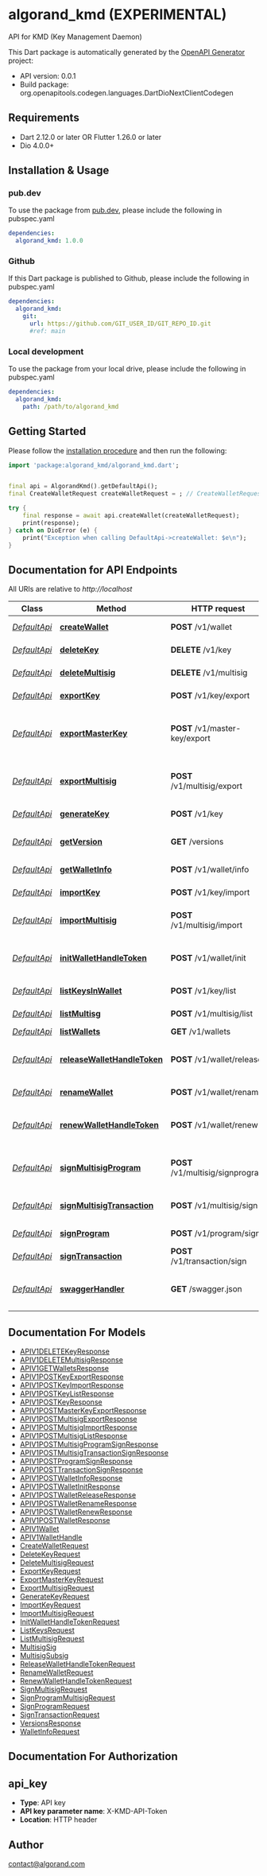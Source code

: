 # algorand_kmd (EXPERIMENTAL)
API for KMD (Key Management Daemon)

This Dart package is automatically generated by the [OpenAPI Generator](https://openapi-generator.tech) project:

- API version: 0.0.1
- Build package: org.openapitools.codegen.languages.DartDioNextClientCodegen

## Requirements

* Dart 2.12.0 or later OR Flutter 1.26.0 or later
* Dio 4.0.0+

## Installation & Usage

### pub.dev
To use the package from [pub.dev](https://pub.dev), please include the following in pubspec.yaml
```yaml
dependencies:
  algorand_kmd: 1.0.0
```

### Github
If this Dart package is published to Github, please include the following in pubspec.yaml
```yaml
dependencies:
  algorand_kmd:
    git:
      url: https://github.com/GIT_USER_ID/GIT_REPO_ID.git
      #ref: main
```

### Local development
To use the package from your local drive, please include the following in pubspec.yaml
```yaml
dependencies:
  algorand_kmd:
    path: /path/to/algorand_kmd
```

## Getting Started

Please follow the [installation procedure](#installation--usage) and then run the following:

```dart
import 'package:algorand_kmd/algorand_kmd.dart';


final api = AlgorandKmd().getDefaultApi();
final CreateWalletRequest createWalletRequest = ; // CreateWalletRequest | 

try {
    final response = await api.createWallet(createWalletRequest);
    print(response);
} catch on DioError (e) {
    print("Exception when calling DefaultApi->createWallet: $e\n");
}

```

## Documentation for API Endpoints

All URIs are relative to *http://localhost*

Class | Method | HTTP request | Description
------------ | ------------- | ------------- | -------------
[*DefaultApi*](doc/DefaultApi.md) | [**createWallet**](doc/DefaultApi.md#createwallet) | **POST** /v1/wallet | Create a wallet
[*DefaultApi*](doc/DefaultApi.md) | [**deleteKey**](doc/DefaultApi.md#deletekey) | **DELETE** /v1/key | Delete a key
[*DefaultApi*](doc/DefaultApi.md) | [**deleteMultisig**](doc/DefaultApi.md#deletemultisig) | **DELETE** /v1/multisig | Delete a multisig
[*DefaultApi*](doc/DefaultApi.md) | [**exportKey**](doc/DefaultApi.md#exportkey) | **POST** /v1/key/export | Export a key
[*DefaultApi*](doc/DefaultApi.md) | [**exportMasterKey**](doc/DefaultApi.md#exportmasterkey) | **POST** /v1/master-key/export | Export the master derivation key from a wallet
[*DefaultApi*](doc/DefaultApi.md) | [**exportMultisig**](doc/DefaultApi.md#exportmultisig) | **POST** /v1/multisig/export | Export multisig address metadata
[*DefaultApi*](doc/DefaultApi.md) | [**generateKey**](doc/DefaultApi.md#generatekey) | **POST** /v1/key | Generate a key
[*DefaultApi*](doc/DefaultApi.md) | [**getVersion**](doc/DefaultApi.md#getversion) | **GET** /versions | Retrieves the current version
[*DefaultApi*](doc/DefaultApi.md) | [**getWalletInfo**](doc/DefaultApi.md#getwalletinfo) | **POST** /v1/wallet/info | Get wallet info
[*DefaultApi*](doc/DefaultApi.md) | [**importKey**](doc/DefaultApi.md#importkey) | **POST** /v1/key/import | Import a key
[*DefaultApi*](doc/DefaultApi.md) | [**importMultisig**](doc/DefaultApi.md#importmultisig) | **POST** /v1/multisig/import | Import a multisig account
[*DefaultApi*](doc/DefaultApi.md) | [**initWalletHandleToken**](doc/DefaultApi.md#initwallethandletoken) | **POST** /v1/wallet/init | Initialize a wallet handle token
[*DefaultApi*](doc/DefaultApi.md) | [**listKeysInWallet**](doc/DefaultApi.md#listkeysinwallet) | **POST** /v1/key/list | List keys in wallet
[*DefaultApi*](doc/DefaultApi.md) | [**listMultisg**](doc/DefaultApi.md#listmultisg) | **POST** /v1/multisig/list | List multisig accounts
[*DefaultApi*](doc/DefaultApi.md) | [**listWallets**](doc/DefaultApi.md#listwallets) | **GET** /v1/wallets | List wallets
[*DefaultApi*](doc/DefaultApi.md) | [**releaseWalletHandleToken**](doc/DefaultApi.md#releasewallethandletoken) | **POST** /v1/wallet/release | Release a wallet handle token
[*DefaultApi*](doc/DefaultApi.md) | [**renameWallet**](doc/DefaultApi.md#renamewallet) | **POST** /v1/wallet/rename | Rename a wallet
[*DefaultApi*](doc/DefaultApi.md) | [**renewWalletHandleToken**](doc/DefaultApi.md#renewwallethandletoken) | **POST** /v1/wallet/renew | Renew a wallet handle token
[*DefaultApi*](doc/DefaultApi.md) | [**signMultisigProgram**](doc/DefaultApi.md#signmultisigprogram) | **POST** /v1/multisig/signprogram | Sign a program for a multisig account
[*DefaultApi*](doc/DefaultApi.md) | [**signMultisigTransaction**](doc/DefaultApi.md#signmultisigtransaction) | **POST** /v1/multisig/sign | Sign a multisig transaction
[*DefaultApi*](doc/DefaultApi.md) | [**signProgram**](doc/DefaultApi.md#signprogram) | **POST** /v1/program/sign | Sign program
[*DefaultApi*](doc/DefaultApi.md) | [**signTransaction**](doc/DefaultApi.md#signtransaction) | **POST** /v1/transaction/sign | Sign a transaction
[*DefaultApi*](doc/DefaultApi.md) | [**swaggerHandler**](doc/DefaultApi.md#swaggerhandler) | **GET** /swagger.json | Gets the current swagger spec.


## Documentation For Models

 - [APIV1DELETEKeyResponse](doc/APIV1DELETEKeyResponse.md)
 - [APIV1DELETEMultisigResponse](doc/APIV1DELETEMultisigResponse.md)
 - [APIV1GETWalletsResponse](doc/APIV1GETWalletsResponse.md)
 - [APIV1POSTKeyExportResponse](doc/APIV1POSTKeyExportResponse.md)
 - [APIV1POSTKeyImportResponse](doc/APIV1POSTKeyImportResponse.md)
 - [APIV1POSTKeyListResponse](doc/APIV1POSTKeyListResponse.md)
 - [APIV1POSTKeyResponse](doc/APIV1POSTKeyResponse.md)
 - [APIV1POSTMasterKeyExportResponse](doc/APIV1POSTMasterKeyExportResponse.md)
 - [APIV1POSTMultisigExportResponse](doc/APIV1POSTMultisigExportResponse.md)
 - [APIV1POSTMultisigImportResponse](doc/APIV1POSTMultisigImportResponse.md)
 - [APIV1POSTMultisigListResponse](doc/APIV1POSTMultisigListResponse.md)
 - [APIV1POSTMultisigProgramSignResponse](doc/APIV1POSTMultisigProgramSignResponse.md)
 - [APIV1POSTMultisigTransactionSignResponse](doc/APIV1POSTMultisigTransactionSignResponse.md)
 - [APIV1POSTProgramSignResponse](doc/APIV1POSTProgramSignResponse.md)
 - [APIV1POSTTransactionSignResponse](doc/APIV1POSTTransactionSignResponse.md)
 - [APIV1POSTWalletInfoResponse](doc/APIV1POSTWalletInfoResponse.md)
 - [APIV1POSTWalletInitResponse](doc/APIV1POSTWalletInitResponse.md)
 - [APIV1POSTWalletReleaseResponse](doc/APIV1POSTWalletReleaseResponse.md)
 - [APIV1POSTWalletRenameResponse](doc/APIV1POSTWalletRenameResponse.md)
 - [APIV1POSTWalletRenewResponse](doc/APIV1POSTWalletRenewResponse.md)
 - [APIV1POSTWalletResponse](doc/APIV1POSTWalletResponse.md)
 - [APIV1Wallet](doc/APIV1Wallet.md)
 - [APIV1WalletHandle](doc/APIV1WalletHandle.md)
 - [CreateWalletRequest](doc/CreateWalletRequest.md)
 - [DeleteKeyRequest](doc/DeleteKeyRequest.md)
 - [DeleteMultisigRequest](doc/DeleteMultisigRequest.md)
 - [ExportKeyRequest](doc/ExportKeyRequest.md)
 - [ExportMasterKeyRequest](doc/ExportMasterKeyRequest.md)
 - [ExportMultisigRequest](doc/ExportMultisigRequest.md)
 - [GenerateKeyRequest](doc/GenerateKeyRequest.md)
 - [ImportKeyRequest](doc/ImportKeyRequest.md)
 - [ImportMultisigRequest](doc/ImportMultisigRequest.md)
 - [InitWalletHandleTokenRequest](doc/InitWalletHandleTokenRequest.md)
 - [ListKeysRequest](doc/ListKeysRequest.md)
 - [ListMultisigRequest](doc/ListMultisigRequest.md)
 - [MultisigSig](doc/MultisigSig.md)
 - [MultisigSubsig](doc/MultisigSubsig.md)
 - [ReleaseWalletHandleTokenRequest](doc/ReleaseWalletHandleTokenRequest.md)
 - [RenameWalletRequest](doc/RenameWalletRequest.md)
 - [RenewWalletHandleTokenRequest](doc/RenewWalletHandleTokenRequest.md)
 - [SignMultisigRequest](doc/SignMultisigRequest.md)
 - [SignProgramMultisigRequest](doc/SignProgramMultisigRequest.md)
 - [SignProgramRequest](doc/SignProgramRequest.md)
 - [SignTransactionRequest](doc/SignTransactionRequest.md)
 - [VersionsResponse](doc/VersionsResponse.md)
 - [WalletInfoRequest](doc/WalletInfoRequest.md)


## Documentation For Authorization


## api_key

- **Type**: API key
- **API key parameter name**: X-KMD-API-Token
- **Location**: HTTP header


## Author

contact@algorand.com


